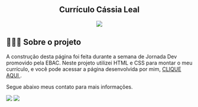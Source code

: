 <h2 align="center">
    Currículo Cássia Leal
</h2>
<p align="center">
<img src="http://img.shields.io/static/v1?label=STATUS&message=CONCLUIDO&color=GREEN&style=for-the-badge"/>
</p>
    
## 👨🏻‍💻 Sobre o projeto

<p> A construção desta página foi feita durante a semana de Jornada Dev promovido pela EBAC. Neste projeto utilizei HTML e CSS para montar o meu currículo, e você pode acessar a página desenvolvida por mim, <a href="https://cassialeaal.github.io/desafio1-devweek.github.io/" target="_blank"> CLIQUE AQUI </a>.</p>

Segue abaixo meus contato para mais informações.

<div>
<a href="https://www.linkedin.com/in/cassia-leal" target="_blank">
    <img src="https://img.shields.io/badge/-LinkedIn-%230077B5?style=for-the-badge&logo=linkedin&logoColor=white" target="_blank"></a>   
<a href="https://api.whatsapp.com/send?phone=5581988104600" target="_blank">
    <img src="https://img.shields.io/badge/-WhatsApp-%34af23?style=for-the-badge&logo=WhatsApp&logoColor=white"></a>   
</div>
